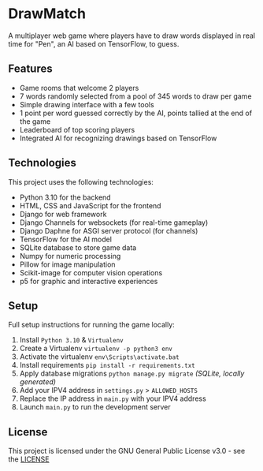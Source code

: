 # DrawMatch 

A multiplayer web game where players have to draw words displayed in real time for "Pen", an AI based on TensorFlow, to guess.

## Features

- Game rooms that welcome 2 players
- 7 words randomly selected from a pool of 345 words to draw per game   
- Simple drawing interface with a few tools     
- 1 point per word guessed correctly by the AI, points tallied at the end of the game
- Leaderboard of top scoring players   
- Integrated AI for recognizing drawings based on TensorFlow

## Technologies

This project uses the following technologies:

- Python 3.10 for the backend
- HTML, CSS and JavaScript for the frontend  
- Django for web framework 
- Django Channels for websockets (for real-time gameplay)
- Django Daphne for ASGI server protocol (for channels)
- TensorFlow for the AI model  
- SQLite database to store game data
- Numpy for numeric processing 
- Pillow for image manipulation
- Scikit-image for computer vision operations
- p5 for graphic and interactive experiences

## Setup

Full setup instructions for running the game locally:

1. Install `Python 3.10` & `Virtualenv`  
2. Create a Virtualenv `virtualenv -p python3 env` 
3. Activate the virtualenv `env\Scripts\activate.bat`
4. Install requirements `pip install -r requirements.txt`
5. Apply database migrations `python manage.py migrate` _(SQLite, locally generated)_
6. Add your IPV4 address in `settings.py` > `ALLOWED_HOSTS`
7. Replace the IP address in `main.py` with your IPV4 address
8. Launch `main.py` to run the development server     

## License

This project is licensed under the GNU General Public License v3.0 - see the [LICENSE](LICENSE)
